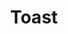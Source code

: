 ---
layout: component.njk
tags: 
    - mobile_components_fr
key: toast-mobile_fr
title: Toast
parent: mobile_components_fr
image: mobile/overview/toast.webp
keywords: toast, snackbar, notification
order: 210
availablelanguages: 
    - de
    - en
---